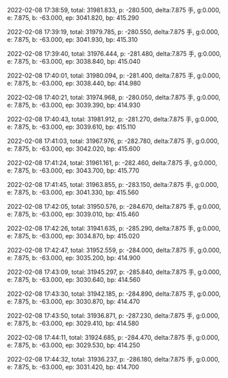 2022-02-08 17:38:59, total: 31981.833, p: -280.500, delta:7.875 手, g:0.000, e: 7.875, b: -63.000, ep: 3041.820, bp: 415.290

2022-02-08 17:39:19, total: 31979.785, p: -280.550, delta:7.875 手, g:0.000, e: 7.875, b: -63.000, ep: 3041.930, bp: 415.310

2022-02-08 17:39:40, total: 31976.444, p: -281.480, delta:7.875 手, g:0.000, e: 7.875, b: -63.000, ep: 3038.840, bp: 415.040

2022-02-08 17:40:01, total: 31980.094, p: -281.400, delta:7.875 手, g:0.000, e: 7.875, b: -63.000, ep: 3038.440, bp: 414.980

2022-02-08 17:40:21, total: 31974.968, p: -280.050, delta:7.875 手, g:0.000, e: 7.875, b: -63.000, ep: 3039.390, bp: 414.930

2022-02-08 17:40:43, total: 31981.912, p: -281.270, delta:7.875 手, g:0.000, e: 7.875, b: -63.000, ep: 3039.610, bp: 415.110

2022-02-08 17:41:03, total: 31967.976, p: -282.780, delta:7.875 手, g:0.000, e: 7.875, b: -63.000, ep: 3042.020, bp: 415.600

2022-02-08 17:41:24, total: 31961.161, p: -282.460, delta:7.875 手, g:0.000, e: 7.875, b: -63.000, ep: 3043.700, bp: 415.770

2022-02-08 17:41:45, total: 31963.855, p: -283.150, delta:7.875 手, g:0.000, e: 7.875, b: -63.000, ep: 3041.330, bp: 415.560

2022-02-08 17:42:05, total: 31950.576, p: -284.670, delta:7.875 手, g:0.000, e: 7.875, b: -63.000, ep: 3039.010, bp: 415.460

2022-02-08 17:42:26, total: 31941.635, p: -285.290, delta:7.875 手, g:0.000, e: 7.875, b: -63.000, ep: 3034.870, bp: 415.020

2022-02-08 17:42:47, total: 31952.559, p: -284.000, delta:7.875 手, g:0.000, e: 7.875, b: -63.000, ep: 3035.200, bp: 414.900

2022-02-08 17:43:09, total: 31945.297, p: -285.840, delta:7.875 手, g:0.000, e: 7.875, b: -63.000, ep: 3030.640, bp: 414.560

2022-02-08 17:43:30, total: 31942.185, p: -284.890, delta:7.875 手, g:0.000, e: 7.875, b: -63.000, ep: 3030.870, bp: 414.470

2022-02-08 17:43:50, total: 31936.871, p: -287.230, delta:7.875 手, g:0.000, e: 7.875, b: -63.000, ep: 3029.410, bp: 414.580

2022-02-08 17:44:11, total: 31924.685, p: -284.470, delta:7.875 手, g:0.000, e: 7.875, b: -63.000, ep: 3029.530, bp: 414.250

2022-02-08 17:44:32, total: 31936.237, p: -286.180, delta:7.875 手, g:0.000, e: 7.875, b: -63.000, ep: 3031.420, bp: 414.700